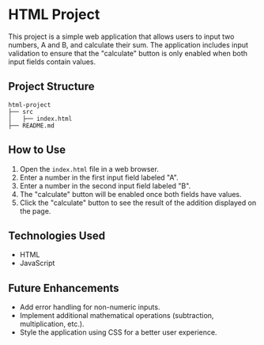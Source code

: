 # HTML Project

This project is a simple web application that allows users to input two numbers, A and B, and calculate their sum. The application includes input validation to ensure that the "calculate" button is only enabled when both input fields contain values.

## Project Structure

```
html-project
├── src
│   ├── index.html
├── README.md
```

## How to Use

1. Open the `index.html` file in a web browser.
2. Enter a number in the first input field labeled "A".
3. Enter a number in the second input field labeled "B".
4. The "calculate" button will be enabled once both fields have values.
5. Click the "calculate" button to see the result of the addition displayed on the page.

## Technologies Used

- HTML
- JavaScript

## Future Enhancements

- Add error handling for non-numeric inputs.
- Implement additional mathematical operations (subtraction, multiplication, etc.).
- Style the application using CSS for a better user experience.